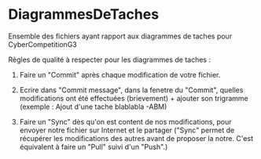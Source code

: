 # DiagrammesDeTaches
Ensemble des fichiers ayant rapport aux diagrammes de taches pour CyberCompetitionG3

Règles de qualité à respecter pour les diagrammes de taches :

1) Faire un "Commit" après chaque modification de votre fichier.

2) Ecrire dans "Commit message", dans la fenetre du "Commit", quelles modifications ont été effectuées (brievement) + ajouter son trigramme (exemple : Ajout d'une tache blablabla -ABM)

3) Faire un "Sync" dès qu'on est content de nos modifications, pour envoyer notre fichier sur Internet et le partager ("Sync" permet de récupérer les modifications des autres avant de proposer la notre. C'est équivalent à faire un "Pull" suivi d'un "Push".)
